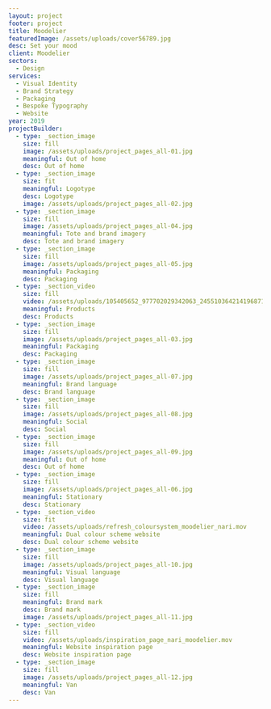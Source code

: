 ```yaml
---
layout: project
footer: project
title: Moodelier
featuredImage: /assets/uploads/cover56789.jpg
desc: Set your mood
client: Moodelier
sectors:
  - Design
services:
  - Visual Identity
  - Brand Strategy
  - Packaging
  - Bespoke Typography
  - Website
year: 2019
projectBuilder:
  - type: _section_image
    size: fill
    image: /assets/uploads/project_pages_all-01.jpg
    meaningful: Out of home
    desc: Out of home
  - type: _section_image
    size: fit
    meaningful: Logotype
    desc: Logotype
    image: /assets/uploads/project_pages_all-02.jpg
  - type: _section_image
    size: fill
    image: /assets/uploads/project_pages_all-04.jpg
    meaningful: Tote and brand imagery
    desc: Tote and brand imagery
  - type: _section_image
    size: fill
    image: /assets/uploads/project_pages_all-05.jpg
    meaningful: Packaging
    desc: Packaging
  - type: _section_video
    size: fill
    video: /assets/uploads/105405652_977702029342063_2455103642141968718_n.mp4
    meaningful: Products
    desc: Products
  - type: _section_image
    size: fill
    image: /assets/uploads/project_pages_all-03.jpg
    meaningful: Packaging
    desc: Packaging
  - type: _section_image
    size: fill
    image: /assets/uploads/project_pages_all-07.jpg
    meaningful: Brand language
    desc: Brand language
  - type: _section_image
    size: fill
    image: /assets/uploads/project_pages_all-08.jpg
    meaningful: Social
    desc: Social
  - type: _section_image
    size: fill
    image: /assets/uploads/project_pages_all-09.jpg
    meaningful: Out of home
    desc: Out of home
  - type: _section_image
    size: fill
    image: /assets/uploads/project_pages_all-06.jpg
    meaningful: Stationary
    desc: Stationary
  - type: _section_video
    size: fit
    video: /assets/uploads/refresh_coloursystem_moodelier_nari.mov
    meaningful: Dual colour scheme website
    desc: Dual colour scheme website
  - type: _section_image
    size: fill
    image: /assets/uploads/project_pages_all-10.jpg
    meaningful: Visual language
    desc: Visual language
  - type: _section_image
    size: fill
    meaningful: Brand mark
    desc: Brand mark
    image: /assets/uploads/project_pages_all-11.jpg
  - type: _section_video
    size: fill
    video: /assets/uploads/inspiration_page_nari_moodelier.mov
    meaningful: Website inspiration page
    desc: Website inspiration page
  - type: _section_image
    size: fill
    image: /assets/uploads/project_pages_all-12.jpg
    meaningful: Van
    desc: Van
---
```

